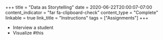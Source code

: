 +++
title = "Data as Storytelling"
date = 2020-06-22T20:00:07-07:00
content_indicator = "far fa-clipboard-check"
content_type = "Complete"
linkable = true
link_title = "Instructions"
tags = ["Assignments"]
+++

- Interview a student
- Visualize #this